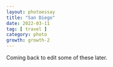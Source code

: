 ```yaml
---
layout: photoessay
title: "San Diego"
date: 2022-03-11
tag: [ travel ]
category: photo
growth: growth-2
---
```


Coming back to edit some of these later.